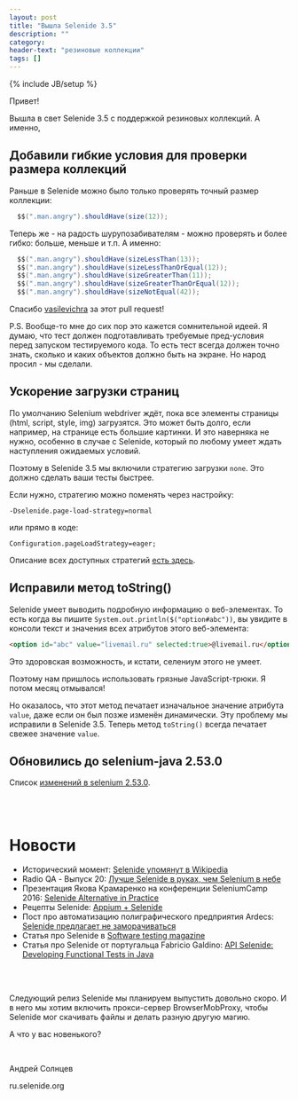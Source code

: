 ```yaml
---
layout: post
title: "Вышла Selenide 3.5"
description: ""
category:
header-text: "резиновые коллекции"
tags: []
---
```

{% include JB/setup %}

Привет!

Вышла в свет Selenide 3.5 с поддержкой резиновых коллекций. А именно,

## Добавили гибкие условия для проверки размера коллекций 

Раньше в Selenide можно было только проверять точный размер коллекции:

```java
  $$(".man.angry").shouldHave(size(12));
```

Теперь же - на радость шурупозабивателям - можно проверять и более гибко: больше, меньше и т.п.
А именно:

```java
  $$(".man.angry").shouldHave(sizeLessThan(13));
  $$(".man.angry").shouldHave(sizeLessThanOrEqual(12));
  $$(".man.angry").shouldHave(sizeGreaterThan(11));
  $$(".man.angry").shouldHave(sizeGreaterThanOrEqual(12));
  $$(".man.angry").shouldHave(sizeNotEqual(42));
```

Спасибо [vasilevichra](https://github.com/vasilevichra) за этот pull request!

P.S. Вообще-то мне до сих пор это кажется сомнительной идеей. 
Я думаю, что тест должен подготавливать требуемые пред-условия перед запуском тестируемого кода.
То есть тест всегда должен точно знать, сколько и каких объектов должно быть на экране.
Но народ просил - мы сделали. 

## Ускорение загрузки страниц

По умолчанию Selenium webdriver ждёт, пока все элементы страницы (html, script, style, img) загрузятся.
Это может быть долго, если например, на странице есть большие картинки. 
И это наверняка не нужно, особенно в случае с Selenide, который по любому умеет ждать наступления ожидаемых условий.

Поэтому в Selenide 3.5 мы включили стратегию загрузки `none`. Это должно сделать ваши тесты быстрее.

Если нужно, стратегию можно поменять через настройку:

```
-Dselenide.page-load-strategy=normal
``` 

или прямо в коде:

```
Configuration.pageLoadStrategy=eager;
```

Описание всех доступных стратегий [есть здесь](https://w3c.github.io/webdriver/webdriver-spec.html#dfn-page-loading-strategy).

## Исправили метод toString()

Selenide умеет выводить подробную информацию о веб-элементах. 
То есть когда вы пишите `System.out.println($("option#abc"))`, вы увидите в консоли текст и значения всех атрибутов этого веб-элемента:

```html
<option id="abc" value="livemail.ru" selected:true>@livemail.ru</option>
```

Это здоровская возможность, и кстати, селениум этого не умеет.

Поэтому нам пришлось использовать грязные JavaScript-трюки. Я потом месяц отмывался!

Но оказалось, что этот метод печатает изначальное значение атрибута `value`, даже если он был позже изменён динамически.
Эту проблему мы исправили в Selenide 3.5. Теперь метод `toString()` всегда печатает свежее значение `value`.


## Обновились до selenium-java 2.53.0

Список [изменений в selenium 2.53.0](https://raw.githubusercontent.com/SeleniumHQ/selenium/master/java/CHANGELOG).

<br/>
<br/>

# Новости 

* Исторический момент: [Selenide упомянут в Wikipedia](https://en.wikipedia.org/wiki/List_of_GUI_testing_tools)
* Radio QA - Выпуск 20: [Лучше Selenide в руках, чем Selenium в небе](http://radio-qa.com/anons-vypusk-20-luchshe-selenide-v-rukah-chem-selenium-v-nebe/)
* Презентация Якова Крамаренко на конференции SeleniumCamp 2016: [Selenide Alternative in Practice](http://www.slideshare.net/yashaka/selenide-alternative-in-practice-implementation-lessons-learned-seleniumcamp-2016)
* Рецепты Selenide: [Appium + Selenide](http://selenide-recipes.blogspot.com.ee/2015/09/mobile-automation-appium-selenide.html)
* Пост про автоматизацию полиграфического предприятия Ardecs: [Selenide предлагает не заморачиваться](http://www.ardecs.com/blog/27-08-2015/?lang=ru)
* Статья про Selenide в [Software testing magazine](http://www.softwaretestingmagazine.com/videos/concise-ui-tests-in-java-with-selenide/?utm_source=feedburner&utm_medium=feed&utm_campaign=Feed%3A+SoftwareTestingMagazine+%28Software+Testing+Magazine%29)
* Статья про Selenide от португальца Fabricio Galdino: [API Selenide: Developing Functional Tests in Java](http://mrbool.com/api-selenide-developing-functional-tests-in-java/33952)

<br/>
<br/>

Следующий релиз Selenide мы планируем выпустить довольно скоро. И в него мы хотим включить прокси-сервер BrowserMobProxy,
чтобы Selenide мог скачивать файлы и делать разную другую магию. 

А что у вас новенького?

<br/>

Андрей Солнцев

ru.selenide.org
